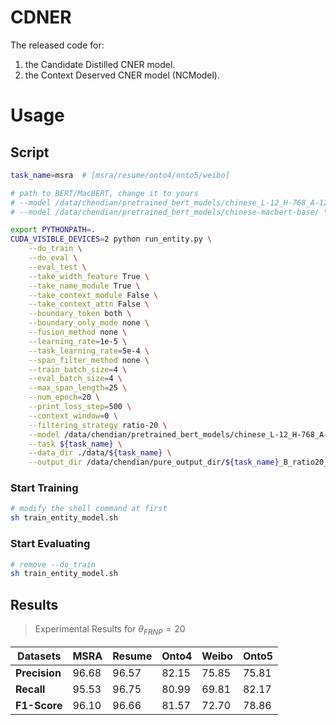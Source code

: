 # CDNER
The released code for:
1) the Candidate Distilled CNER model.
2) the Context Deserved CNER model (NCModel).


# Usage

## Script
```bash
task_name=msra  # [msra/resume/onto4/onto5/weibo]

# path to BERT/MacBERT, change it to yours
# --model /data/chendian/pretrained_bert_models/chinese_L-12_H-768_A-12/ \
# --model /data/chendian/pretrained_bert_models/chinese-macbert-base/ \

export PYTHONPATH=.
CUDA_VISIBLE_DEVICES=2 python run_entity.py \
    --do_train \
    --do_eval \
    --eval_test \
    --take_width_feature True \
    --take_name_module True \
    --take_context_module False \
    --take_context_attn False \
    --boundary_token both \
    --boundary_only_mode none \
    --fusion_method none \
    --learning_rate=1e-5 \
    --task_learning_rate=5e-4 \
    --span_filter_method none \
    --train_batch_size=4 \
    --eval_batch_size=4 \
    --max_span_length=25 \
    --num_epoch=20 \
    --print_loss_step=500 \
    --context_window=0 \
    --filtering_strategy ratio-20 \
    --model /data/chendian/pretrained_bert_models/chinese_L-12_H-768_A-12/ \
    --task ${task_name} \
    --data_dir ./data/${task_name} \
    --output_dir /data/chendian/pure_output_dir/${task_name}_B_ratio20_221012 \
```

### Start Training

```bash
# modify the shell command at first
sh train_entity_model.sh
```

### Start Evaluating

```bash
# remove --do_train
sh train_entity_model.sh
```

## Results

> Experimental Results for $\theta_{FRNP} = 20$

Datasets  |  MSRA   | Resume | Onto4 | Weibo | Onto5 |
---- |  ----   | ----   | ----  | ----  | ----  |
**Precision** | 96.68 | 96.57 | 82.15 | 75.85 | 75.81 |
**Recall** | 95.53 | 96.75 | 80.99 | 69.81 | 82.17 |
**F1-Score** | 96.10 | 96.66 | 81.57 | 72.70 | 78.86 |